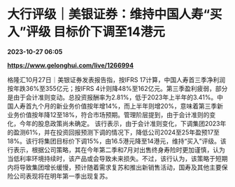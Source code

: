 # 大行评级｜美银证券：维持中国人寿“买入”评级 目标价下调至14港元

**2023-10-27 06:05**

**https://www.gelonghui.com/live/1266994**

格隆汇10月27日｜美银证券发表报告指，按IFRS 17计算，中国人寿首三季净利润按年跌36%至355亿元；按IFRS 4计则降48%至162亿元。第三季盈利疲弱，部分是由于会计准则变动。总投资报酬率为2.81%，低于2023年上半年的3.41%。中国人寿首九个月的新业务价值按年增14%，而上半年则增20%，意味着第三季新业务价值按年降12至18%，符合市场预期。管理阶层提到，由于会计准则的变化，今年的股息政策尚未确定。 该行表示，由于会计准则变化，下调集团2023年的盈测61%，并在投资回报预测下调的情况下，降低公司2024至25年盈预17至18%。该行将集团目标价下调15%，由16.5港元降至14港元，维持“买入”评级。该行表示，根据公司策略，其在今年第二季和7月对出售终身寿险时更加谨慎，认为当低利率环境持续时，该产品或会导致未来损失。不过，该行认为，该策略于短期内将导致集团增长缓慢，预计随着需求复苏和推出新销售活动，国寿及其他主要保险公司表现将在明年第一季出现复苏。